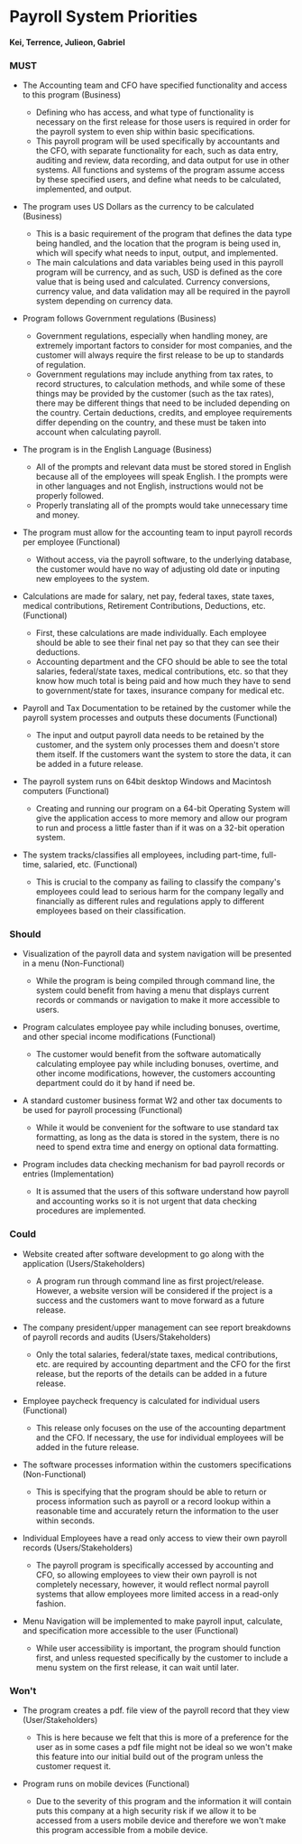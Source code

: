# Payroll System Priorities

#### Kei, Terrence, Julieon, Gabriel

### MUST

* The Accounting team and CFO have specified functionality and access to this program (Business)
    * Defining who has access, and what type of functionality is necessary on the first release for those users is required in order for the payroll system to even ship within basic specifications.
    * This payroll program will be used specifically by accountants and the CFO, with separate functionality for each, such as data entry, auditing and review, data recording, and data output for use in other systems. All functions and systems of the program assume access by these specified users, and define what needs to be calculated, implemented, and output.

* The program uses US Dollars as the currency to be calculated (Business)
    * This is a basic requirement of the program that defines the data type being handled, and the location that the program is being used in, which will specify what needs to input, output, and implemented.
    * The main calculations and data variables being used in this payroll program will be currency, and as such, USD is defined as the core value that is being used and calculated. Currency conversions, currency value, and data validation may all be required in the payroll system depending on currency data.

* Program follows Government regulations (Business)
    * Government regulations, especially when handling money, are extremely important factors to consider for most companies, and the customer will always require the first release to be up to standards of regulation.
    * Government regulations may include anything from tax rates, to record structures, to calculation methods, and while some of these things may be provided by the customer (such as the tax rates), there may be different things that need to be included depending on the country. Certain deductions, credits, and employee requirements differ depending on the country, and these must be taken into account when calculating payroll.

* The program is in the English Language (Business)
    * All of the prompts and relevant data must be stored stored in English because all of the employees will speak English. I the prompts were in other languages and not English, instructions would not be properly followed.
    * Properly translating all of the prompts would take unnecessary time and money.

* The program must allow for the accounting team to input payroll records per employee (Functional)
    * Without access, via the payroll software, to the underlying database, the customer would have no way of adjusting old date or inputing new employees to the system.

* Calculations are made for salary, net pay, federal taxes, state taxes, medical contributions, Retirement Contributions, Deductions, etc. (Functional)
    * First, these calculations are made individually. Each employee should be able to see their final net pay so that they can see their deductions.
    * Accounting department and the CFO should be able to see the total salaries, federal/state taxes, medical contributions, etc. so that they know how much total is being paid and how much they have to send to government/state for taxes, insurance company for medical etc.

* Payroll and Tax Documentation to be retained by the customer while the payroll system processes and outputs these documents (Functional)
    * The input and output payroll data needs to be retained by the customer, and the system only processes them and doesn't store them itself. If the customers want the system to store the data, it can be added in a future release.

* The payroll system runs on 64bit desktop Windows and Macintosh computers (Functional)
    * Creating and running our program on a 64-bit Operating System will give the application access to more memory and allow our program to run and process a little faster than if it was on a 32-bit operation system.

* The system tracks/classifies all employees, including part-time, full-time, salaried, etc. (Functional)
    * This is crucial to the company as failing to classify the company's employees could lead to serious harm for the company legally and financially as different rules and regulations apply to different employees based on their classification.

### Should

* Visualization of the payroll data and system navigation will be presented in a menu (Non-Functional)
    * While the program is being compiled through command line, the system could benefit from having a menu that displays current records or commands or navigation to make it more accessible to users.

* Program calculates employee pay while including bonuses, overtime, and other special income modifications (Functional)
    * The customer would benefit from the software automatically calculating employee pay while including bonuses, overtime, and other income modifications, however, the customers accounting department could do it by hand if need be.

* A standard customer business format W2 and other tax documents to be used for payroll processing (Functional)
    * While it would be convenient for the software to use standard tax formatting, as long as the data is stored in the system, there is no need to spend extra time and energy on optional data formatting.

* Program includes data checking mechanism for bad payroll records or entries (Implementation)
    * It is assumed that the users of this software understand how payroll and accounting works so it is not urgent that data checking procedures are implemented.

### Could

* Website created after software development to go along with the application (Users/Stakeholders)
    * A program run through command line as first project/release. However, a website version will be considered if the project is a success and the customers want to move forward as a future release.

* The company president/upper management can see report breakdowns of payroll records and audits (Users/Stakeholders)
    * Only the total salaries, federal/state taxes, medical contributions, etc. are required by accounting department and the CFO for the first release, but the reports of the details can be added in a future release.

* Employee paycheck frequency is calculated for individual users (Functional)
    * This release only focuses on the use of the accounting department and the CFO. If necessary, the use for individual employees will be added in the future release.

* The software processes information within the customers specifications (Non-Functional)
    * This is specifying that the program should be able to return or process information such as payroll or a record lookup within a reasonable time and accurately return the information to the user within seconds.

* Individual Employees have a read only access to view their own payroll records (Users/Stakeholders)
    * The payroll program is specifically accessed by accounting and CFO, so allowing employees to view their own payroll is not completely necessary, however, it would reflect normal payroll systems that allow employees more limited access in a read-only fashion.

* Menu Navigation will be implemented to make payroll input, calculate, and specification more accessible to the user (Functional)
    * While user accessibility is important, the program should function first, and unless requested specifically by the customer to include a menu system on the first release, it can wait until later.

### Won't

* The program creates a pdf. file view of the payroll record that they view (User/Stakeholders)
    * This is here because we felt that this is more of a preference for the user as in some cases a pdf file might not be ideal so we won't make this feature into our initial build out of the program unless the customer request it.

* Program runs on mobile devices (Functional)
    * Due to the severity of this program and the information it will contain puts this company at a high security risk if we allow it to be accessed from a users mobile device and therefore we won't make this program accessible from a mobile device.
